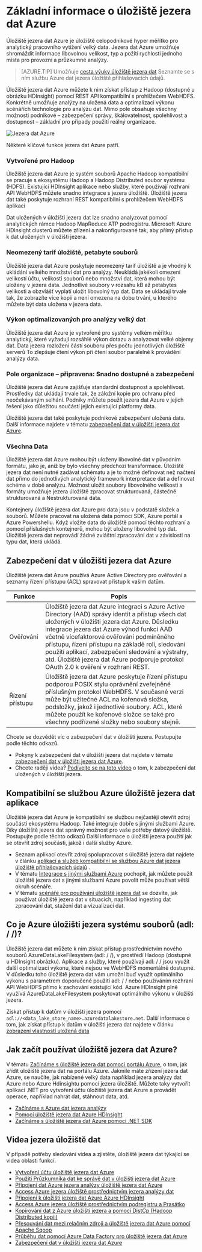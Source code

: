 <properties
   pageTitle="Základní informace o úložiště jezera dat Azure | Microsoft Azure"
   description="Porozumět tomu, co je Azure úložišti jezera a hodnotu, kterou zajišťuje v jiných úložiště dat"
   services="data-lake-store"
   documentationCenter=""
   authors="nitinme"
   manager="jhubbard"
   editor="cgronlun"/>

<tags
   ms.service="data-lake-store"
   ms.devlang="na"
   ms.topic="get-started-article"
   ms.tgt_pltfrm="na"
   ms.workload="big-data"
   ms.date="10/28/2016"
   ms.author="nitinme"/>

# <a name="overview-of-azure-data-lake-store"></a>Základní informace o úložiště jezera dat Azure

Úložiště jezera dat Azure je úložiště celopodnikové hyper měřítko pro analytický pracovního vytížení velký data. Jezera dat Azure umožňuje shromáždit informace libovolnou velikost, typ a požití rychlosti jednoho místa pro provozní a průzkumné analýzy.

> [AZURE.TIP] Umožňuje [cesta výuky úložiště jezera dat](https://azure.microsoft.com/documentation/learning-paths/data-lake-store-self-guided-training/) Seznamte se s ním službu Azure dat jezera úložiště přihlašovacích údajů.

Úložiště jezera dat Azure můžete k nim získat přístup z Hadoop (dostupné u obrázku HDInsight) pomocí REST API kompatibilní s prohlížečem WebHDFS. Konkrétně umožňuje analýzy na uložená data a optimalizaci výkonu scénářích technologie pro analýzu dat. Mimo pole obsahuje všechny možnosti podnikové – zabezpečení správy, škálovatelnost, spolehlivost a dostupnost – základní pro případy použití reálný organizace.


![Jezera dat Azure](./media/data-lake-store-overview/data-lake-store-concept.png)

Některé klíčové funkce jezera dat Azure patří.

### <a name="built-for-hadoop"></a>Vytvořené pro Hadoop

Úložiště jezera dat Azure je systém souborů Apache Hadoop kompatibilní se pracuje s ekosystému Hadoop a Hadoop Distributed soubor systému (HDFS).  Existující HDInsight aplikace nebo služby, které používají rozhraní API WebHDFS můžete snadno integrace s jezera úložiště. Úložiště jezera dat také poskytuje rozhraní REST kompatibilní s prohlížečem WebHDFS aplikací

Dat uložených v úložišti jezera dat lze snadno analyzovat pomocí analytických rámce Hadoop MapReduce ATP podregistru. Microsoft Azure HDInsight clusterů můžete zřízení a nakonfigurované tak, aby přímý přístup k dat uložených v úložišti jezera.

### <a name="unlimited-storage-petabyte-files"></a>Neomezený tarif úložiště, petabyte souborů

Úložiště jezera dat Azure poskytuje neomezený tarif úložiště a je vhodný k ukládání velkého množství dat pro analýzy. Neukládá jakékoli omezení velikostí účtu, velikosti souborů nebo množství dat, která mohou být uloženy v jezera data. Jednotlivé soubory v rozsahu kB až petabytes velikosti a obzvlášť vyplatí uložit libovolný typ dat. Data se ukládají trvale tak, že zobrazíte více kopií a není omezena na dobu trvání, u kterého můžete být data uložena v jezera data.

### <a name="performance-tuned-for-big-data-analytics"></a>Výkon optimalizovaných pro analýzy velký dat

Úložiště jezera dat Azure je vytvořené pro systémy velkém měřítku analytický, které vyžadují rozsáhlé výkon dotazu a analyzovat velké objemy dat. Data jezera rozložení částí souboru přes počtu jednotlivých úložiště serverů To zlepšuje čtení výkon při čtení soubor paralelně k provádění analýzy data.


### <a name="enterprise-ready-highly-available-and-secure"></a>Pole organizace – připravena: Snadno dostupné a zabezpečení

Úložiště jezera dat Azure zajišťuje standardní dostupnost a spolehlivost. Prostředky dat ukládají trvale tak, že záložní kopie pro ochranu před neočekávaným selhání. Podniky můžete použít jezera dat Azure v jejich řešení jako důležitou součástí jejich existující platformy data.

Úložiště jezera dat také poskytuje podnikové zabezpečení uložená data. Další informace najdete v tématu [zabezpečení dat v úložišti jezera dat Azure](#DataLakeStoreSecurity).


### <a name="all-data"></a>Všechna Data

Úložiště jezera dat Azure mohou být uloženy libovolné dat v původním formátu, jako je, aniž by bylo všechny předchozí transformace. Úložiště jezera dat není nutné zadávat schématu a je to možné definovat než načtení dat přímo do jednotlivých analytický framework interpretace dat a definovat schéma v době analýzu. Možnost uložit soubory libovolného velikosti a formáty umožňuje jezera úložiště zpracovat strukturovaná, částečně strukturovaná a Nestrukturovaná data.

Kontejnery úložiště jezera dat Azure pro data jsou v podstatě složek a souborů. Můžete pracovat na uložená data pomocí SDK, Azure portál a Azure Powershellu. Když vložíte data do úložiště pomocí těchto rozhraní a pomocí příslušných kontejnerů, mohou být uloženy libovolné typ dat. Úložiště jezera dat neprovádí žádné zvláštní zpracování dat v závislosti na typu dat, která ukládá.


## <a name="DataLakeStoreSecurity"></a>Zabezpečení dat v úložišti jezera dat Azure

Úložiště jezera dat Azure používá Azure Active Directory pro ověřování a seznamy řízení přístupu (ACL) spravovat přístup k vašim datům.

| Funkce                                 | Popis                              |
|-----------------------------------------|------------------------------------------|
| Ověřování | Úložiště jezera dat Azure integraci s Azure Active Directory (AAD) správy identit a přístup všech dat uložených v úložišti jezera dat Azure. Důsledku integrace jezera dat Azure výhod funkcí AAD včetně vícefaktorové ověřování podmíněného přístupu, řízení přístupu na základě rolí, sledování použití aplikací, zabezpečení sledování a výstrahy, atd. Úložiště jezera dat Azure podporuje protokol OAuth 2.0 k ověření v rozhraní REST. |
| Řízení přístupu                          | Úložiště jezera dat Azure poskytuje řízení přístupu podporou POSIX stylu oprávnění zveřejněné příslušným protokol WebHDFS. V současné verzi může být užitečné ACL na kořenová složka, podsložky, jakož i jednotlivé soubory. ACL, které můžete použít ke kořenové složce se také pro všechny podřízené složky nebo soubory stejně.|

Chcete se dozvědět víc o zabezpečení dat v úložišti jezera. Postupujte podle těchto odkazů.

* Pokyny k zabezpečení dat v úložišti jezera dat najdete v tématu [zabezpečení dat v úložišti jezera dat Azure](data-lake-store-secure-data.md).
* Chcete raději videa? [Podívejte se na toto video](https://mix.office.com/watch/1q2mgzh9nn5lx) o tom, k zabezpečení dat uložených v úložišti jezera.

## <a name="applications-compatible-with-azure-data-lake-store"></a>Kompatibilní se službou Azure úložiště jezera dat aplikace

Úložiště jezera dat Azure je kompatibilní se službou nejčastěji otevřít zdroj součástí ekosystému Hadoop. Také integruje dobře s jinými službami Azure. Díky úložiště jezera dat správný možnost pro vaše potřeby datový úložiště. Postupujte podle těchto odkazů Další informace o úložišti jezera použití jak se otevřít zdroj součásti, jakož i další služby Azure.

* Seznam aplikací otevřít zdroj spolupracovat s úložiště jezera dat najdete v článku [aplikací a služeb kompatibilní se službou Azure dat jezera úložiště přihlašovacích údajů](data-lake-store-compatible-oss-other-applications.md) .
* V tématu [Integrace s jinými službami Azure](data-lake-store-integrate-with-other-services.md) pochopit, jak můžete použít úložiště jezera dat s jinými službami Azure povolit může používat větší okruh scénáře.
* V tématu [scénáře pro používání úložiště jezera dat](data-lake-store-data-scenarios.md) se dozvíte, jak používat úložiště jezera dat v situacích, například ingesting dat zpracování dat, stažení dat a vizualizaci dat.

## <a name="what-is-azure-data-lake-store-file-system-adl"></a>Co je Azure úložišti jezera systému souborů (adl: / /)?

Úložiště jezera dat můžete k nim získat přístup prostřednictvím nového souborů AzureDataLakeFilesystem (adl: / /), v prostředí Hadoop (dostupné u HDInsight obrázku). Aplikace a služby, které používají adl: / / jsou využít další optimalizaci výkonu, které nejsou ve WebHDFS momentálně dostupné. V důsledku toho úložiště jezera dat vám umožní buď využít optimálního výkonu s parametrem doporučené použití adl: / / nebo používáním rozhraní API WebHDFS přímo k zachování existující kód. Azure HDInsight plně využívá AzureDataLakeFilesystem poskytovat optimálního výkonu v úložišti jezera.

Získat přístup k datům v úložišti jezera pomocí `adl://<data_lake_store_name>.azuredatalakestore.net`. Další informace o tom, jak získat přístup k datům v úložišti jezera dat najdete v článku [zobrazení vlastností uložená data](data-lake-store-get-started-portal.md#properties)

## <a name="how-do-i-start-using-azure-data-lake-store"></a>Jak začít používat úložiště jezera dat Azure?

V tématu [Začínáme s úložiště jezera dat pomocí portálu Azure](data-lake-store-get-started-portal.md), o tom, jak zřídit úložiště jezera dat na portálu Azure. Jakmile máte zřízení jezera dat Azure, se naučíte, jak nabízené velký data například jezera analýzy dat Azure nebo Azure Hdinsightu pomocí jezera úložiště. Můžete taky vytvořit aplikaci .NET pro vytvoření účtu úložiště jezera dat Azure a provádět operace, například nahrát dat, stáhnout data, atd.

- [Začínáme s Azure dat jezera analýzy](../data-lake-analytics/data-lake-analytics-get-started-portal.md)
- [Pomocí úložiště jezera dat Azure HDInsight](data-lake-store-hdinsight-hadoop-use-portal.md)
- [Začínáme s úložiště jezera dat Azure pomocí .NET SDK](data-lake-store-get-started-net-sdk.md)


## <a name="data-lake-store-videos"></a>Videa jezera úložiště dat

V případě potřeby sledování videa a zjistěte, úložiště jezera dat týkající se videa oblasti funkcí.

* [Vytvoření účtu úložiště jezera dat Azure](https://mix.office.com/watch/1k1cycy4l4gen)
* [Použití Průzkumníka dat ke správě dat v úložišti jezera dat Azure](https://mix.office.com/watch/icletrxrh6pc)
* [Připojení dat Azure jezera analýzy úložiště jezera dat Azure](https://mix.office.com/watch/qwji0dc9rx9k)
* [Access Azure jezera úložiště prostřednictvím jezera analýzy dat](https://mix.office.com/watch/1n0s45up381a8)
* [Připojení k úložišti jezera dat Azure Azure HDInsight](https://mix.office.com/watch/l93xri2yhtp2)
* [Access Azure jezera úložiště prostřednictvím podregistru a Prasátko](https://mix.office.com/watch/1n9g5w0fiqv1q)
* [Kopírování dat z Azure úložišti jezera a pomocí DistCp (Hadoop Distributed kopii)](https://mix.office.com/watch/1liuojvdx6sie)
* [Přesouvání dat mezi relačním zdroji a úložiště jezera dat Azure pomocí Apache Sqoop](https://mix.office.com/watch/1butcdjxmu114)
* [Průběhu dat pomocí Azure Data Factory pro úložiště jezera dat Azure](https://mix.office.com/watch/1oa7le7t2u4ka)
* [Zabezpečení dat v úložišti jezera dat Azure](https://mix.office.com/watch/1q2mgzh9nn5lx)



